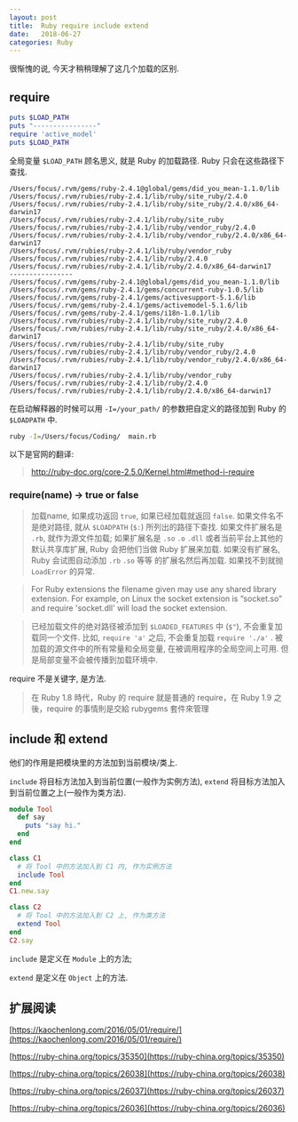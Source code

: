 ```yaml
---
layout: post
title:  Ruby require include extend  
date:   2018-06-27
categories: Ruby
---
```


很惭愧的说, 今天才稍稍理解了这几个加载的区别.

## require

```ruby
puts $LOAD_PATH
puts "----------------"
require 'active_model'
puts $LOAD_PATH
```

全局变量 `$LOAD_PATH` 顾名思义, 就是 Ruby 的加载路径. Ruby 只会在这些路径下查找.

```text
/Users/focus/.rvm/gems/ruby-2.4.1@global/gems/did_you_mean-1.1.0/lib
/Users/focus/.rvm/rubies/ruby-2.4.1/lib/ruby/site_ruby/2.4.0
/Users/focus/.rvm/rubies/ruby-2.4.1/lib/ruby/site_ruby/2.4.0/x86_64-darwin17
/Users/focus/.rvm/rubies/ruby-2.4.1/lib/ruby/site_ruby
/Users/focus/.rvm/rubies/ruby-2.4.1/lib/ruby/vendor_ruby/2.4.0
/Users/focus/.rvm/rubies/ruby-2.4.1/lib/ruby/vendor_ruby/2.4.0/x86_64-darwin17
/Users/focus/.rvm/rubies/ruby-2.4.1/lib/ruby/vendor_ruby
/Users/focus/.rvm/rubies/ruby-2.4.1/lib/ruby/2.4.0
/Users/focus/.rvm/rubies/ruby-2.4.1/lib/ruby/2.4.0/x86_64-darwin17
----------------
/Users/focus/.rvm/gems/ruby-2.4.1@global/gems/did_you_mean-1.1.0/lib
/Users/focus/.rvm/gems/ruby-2.4.1/gems/concurrent-ruby-1.0.5/lib
/Users/focus/.rvm/gems/ruby-2.4.1/gems/activesupport-5.1.6/lib
/Users/focus/.rvm/gems/ruby-2.4.1/gems/activemodel-5.1.6/lib
/Users/focus/.rvm/gems/ruby-2.4.1/gems/i18n-1.0.1/lib
/Users/focus/.rvm/rubies/ruby-2.4.1/lib/ruby/site_ruby/2.4.0
/Users/focus/.rvm/rubies/ruby-2.4.1/lib/ruby/site_ruby/2.4.0/x86_64-darwin17
/Users/focus/.rvm/rubies/ruby-2.4.1/lib/ruby/site_ruby
/Users/focus/.rvm/rubies/ruby-2.4.1/lib/ruby/vendor_ruby/2.4.0
/Users/focus/.rvm/rubies/ruby-2.4.1/lib/ruby/vendor_ruby/2.4.0/x86_64-darwin17
/Users/focus/.rvm/rubies/ruby-2.4.1/lib/ruby/vendor_ruby
/Users/focus/.rvm/rubies/ruby-2.4.1/lib/ruby/2.4.0
/Users/focus/.rvm/rubies/ruby-2.4.1/lib/ruby/2.4.0/x86_64-darwin17
```

在启动解释器的时候可以用 `-I=/your_path/` 的参数把自定义的路径加到 Ruby 的 `$LOADPATH` 中.

```bash
ruby -I=/Users/focus/Coding/  main.rb
```

以下是官网的翻译:

> http://ruby-doc.org/core-2.5.0/Kernel.html#method-i-require

### require(name) -> true or false

> 加载name, 如果成功返回 `true`, 如果已经加载就返回 `false`.
  如果文件名不是绝对路径, 就从 `$LOADPATH` (`$:`) 所列出的路径下查找.
  如果文件扩展名是 `.rb`, 就作为源文件加载; 
  如果扩展名是 `.so` `.o` `.dll` 或者当前平台上其他的默认共享库扩展, Ruby 会把他们当做 Ruby 扩展来加载.
  如果没有扩展名, Ruby 会试图自动添加 `.rb` `.so` 等等 的扩展名然后再加载.
  如果找不到就抛 `LoadError` 的异常.

> For Ruby extensions the filename given may use any shared library extension. For example, on Linux the socket extension is “socket.so” and require 'socket.dll' will load the socket extension.

> 已经加载文件的绝对路径被添加到 `$LOADED_FEATURES` 中 (`$"`), 不会重复加载同一个文件.
  比如, `require 'a'` 之后, 不会重复加载 `require './a'` .
  被加载的源文件中的所有常量和全局变量, 在被调用程序的全局空间上可用. 但是局部变量不会被传播到加载环境中.


require 不是关键字, 是方法.

> 在 Ruby 1.8 時代，Ruby 的 require 就是普通的 require，在 Ruby 1.9 之後，require 的事情則是交給 rubygems 套件來管理 


## include 和 extend

他们的作用是把模块里的方法加到当前模块/类上.

`include` 将目标方法加入到当前位置(一般作为实例方法), `extend` 将目标方法加入到当前位置之上(一般作为类方法).

```ruby
module Tool
  def say
    puts "say hi."
  end
end

class C1
  # 将 Tool 中的方法加入到 C1 内, 作为实例方法
  include Tool
end
C1.new.say

class C2
  # 将 Tool 中的方法加入到 C2 上, 作为类方法
  extend Tool
end
C2.say
```

`include` 是定义在 `Module` 上的方法; 
 
`extend` 是定义在 `Object` 上的方法.


## 扩展阅读 

[https://kaochenlong.com/2016/05/01/require/](https://kaochenlong.com/2016/05/01/require/)

[https://ruby-china.org/topics/35350](https://ruby-china.org/topics/35350)

[https://ruby-china.org/topics/26038](https://ruby-china.org/topics/26038)

[https://ruby-china.org/topics/26037](https://ruby-china.org/topics/26037)

[https://ruby-china.org/topics/26036](https://ruby-china.org/topics/26036)